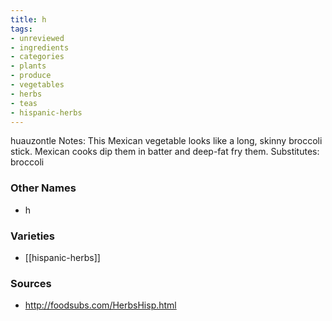 ```yaml
---
title: h
tags:
- unreviewed
- ingredients
- categories
- plants
- produce
- vegetables
- herbs
- teas
- hispanic-herbs
---
```

huauzontle Notes: This Mexican vegetable looks like a long, skinny broccoli stick. Mexican cooks dip them in batter and deep-fat fry them. Substitutes: broccoli

### Other Names

* h

### Varieties

* [[hispanic-herbs]]

### Sources
* http://foodsubs.com/HerbsHisp.html
